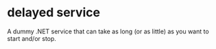 # delayed service
A dummy .NET service that can take as long (or as little) as you want to start and/or stop. 

